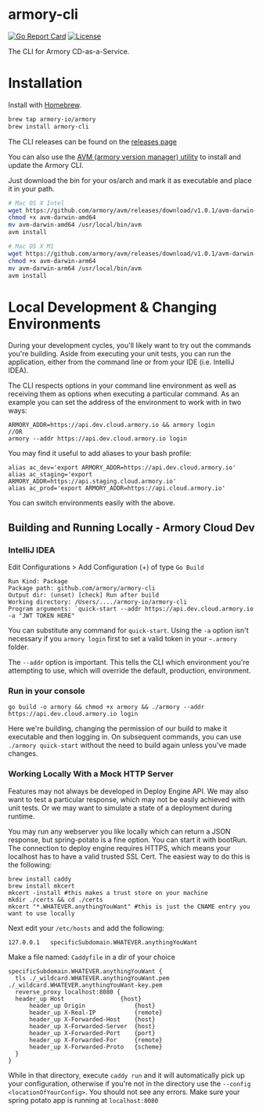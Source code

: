 # armory-cli
[![Go Report Card](https://goreportcard.com/badge/github.com/armory/armory-cli)](https://goreportcard.com/report/github.com/armory/armory-cli) [![License](https://img.shields.io/badge/License-Apache%202.0-blue.svg)](https://github.com/gojp/goreportcard/blob/master/LICENSE)

The CLI for Armory CD-as-a-Service.

# Installation

Install with [Homebrew](https://brew.sh/).
```bash
brew tap armory-io/armory
brew install armory-cli
```

The CLI releases can be found on the [releases page](https://github.com/armory/armory-cli/releases/latest)

You can also use the [AVM (armory version manager) utility](https://github.com/armory/avm/releases/latest) to install and update the Armory CLI.

Just download the bin for your os/arch and mark it as executable and place it in your path.

```bash
# Mac OS X Intel
wget https://github.com/armory/avm/releases/download/v1.0.1/avm-darwin-amd64
chmod +x avm-darwin-amd64
mv avm-darwin-amd64 /usr/local/bin/avm
avm install
```

```bash
# Mac OS X M1
wget https://github.com/armory/avm/releases/download/v1.0.1/avm-darwin-arm64
chmod +x avm-darwin-arm64
mv avm-darwin-arm64 /usr/local/bin/avm
avm install
```

# Local Development & Changing Environments
During your development cycles, you'll likely want to try out the commands you're building. Aside from executing your unit tests,
you can run the application, either from the command line or from your IDE (i.e. IntelliJ IDEA).

The CLI respects options in your command line environment as well as receiving them as options when executing a particular command.
As an example you can set the address of the environment to work with in two ways:

```
ARMORY_ADDR=https://api.dev.cloud.armory.io && armory login
//OR
armory --addr https://api.dev.cloud.armory.io login
```
You may find it useful to add aliases to your bash profile:
```
alias ac_dev='export ARMORY_ADDR=https://api.dev.cloud.armory.io'
alias ac_staging='export ARMORY_ADDR=https://api.staging.cloud.armory.io'
alias ac_prod='export ARMORY_ADDR=https://api.cloud.armory.io'
```
You can switch environments easily with the above. 

## Building and Running Locally - Armory Cloud Dev
### IntelliJ IDEA
Edit Configurations > Add Configuration (+) of type `Go Build`
```
Run Kind: Package
Package path: github.com/armory/armory-cli
Output dir: (unset) [check] Run after build 
Working directory: /Users/..../armory-io/armory-cli
Program arguments: `quick-start --addr https://api.dev.cloud.armory.io -a "JWT TOKEN HERE"
```
You can substitute any command for `quick-start`. Using the `-a` option isn't necessary if you `armory login` first to set a valid token 
in your `~.armory` folder.

The `--addr` option is important. This tells the CLI which environment you're attempting to use, which will override the default, production, environment.

### Run in your console
```
go build -o armory && chmod +x armory && ./armory --addr https://api.dev.cloud.armory.io login
```
Here we're building, changing the permission of our build to make it executable and then logging in. On subsequent
commands, you can use `./armory quick-start` without the need to build again unless you've made changes.

### Working Locally With a Mock HTTP Server
Features may not always be developed in Deploy Engine API. We may also want to test a particular response, which may not be easily 
achieved with unit tests. Or we may want to simulate a state of a deployment during runtime. 

You may run any webserver you like locally which can return a JSON response, but spring-potato is a fine option. You can 
start it with bootRun. The connection to deploy engine requires HTTPS, which means your localhost has to have a valid trusted
SSL Cert. The easiest way to do this is the following:

```
brew install caddy
brew install mkcert
mkcert -install #this makes a trust store on your machine
mkdir ./certs && cd ./certs
mkcert "*.WHATEVER.anythingYouWant" #this is just the CNAME entry you want to use locally
```
Next edit your `/etc/hosts` and add the following:
```aidl
127.0.0.1	specificSubdomain.WHATEVER.anythingYouWant
```
Make a file named: `Caddyfile` in a dir of your choice
```aidl
specificSubdomain.WHATEVER.anythingYouWant {
  tls ./_wildcard.WHATEVER.anythingYouWant.pem ./_wildcard.WHATEVER.anythingYouWant-key.pem
  reverse_proxy localhost:8080 {
  header_up Host                {host}
      header_up Origin              {host}
      header_up X-Real-IP           {remote}
      header_up X-Forwarded-Host    {host}
      header_up X-Forwarded-Server  {host}
      header_up X-Forwarded-Port    {port}
      header_up X-Forwarded-For     {remote}
      header_up X-Forwarded-Proto   {scheme}
  }
}

```
While in that directory, execute `caddy run` and it will automatically pick up your configuration, otherwise if you're not in
the directory use the `--config <locationOfYourConfig>`. You should not see any errors. Make sure your spring potato app
is running at `localhost:8080`  
